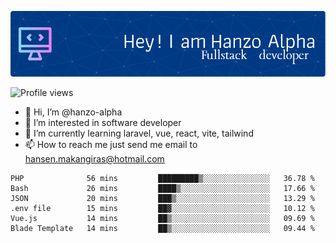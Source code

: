 ![Header](./github-header-image.png)

![Profile views](https://gpvc.arturio.dev/hanzo-alpha)

- 👋 Hi, I’m @hanzo-alpha
- 👀 I’m interested in software developer
- 🌱 I’m currently learning laravel, vue, react, vite, tailwind
- 📫 How to reach me just send me email to hansen.makangiras@hotmail.com 

<!---
hanzo-alpha/hanzo-alpha is a ✨ special ✨ repository because its `README.md` (this file) appears on your GitHub profile.
You can click the Preview link to take a look at your changes.
--->

<!--START_SECTION:waka-->

```text
PHP              56 mins         █████████▒░░░░░░░░░░░░░░░   36.78 %
Bash             26 mins         ████▒░░░░░░░░░░░░░░░░░░░░   17.66 %
JSON             20 mins         ███▒░░░░░░░░░░░░░░░░░░░░░   13.29 %
.env file        15 mins         ██▓░░░░░░░░░░░░░░░░░░░░░░   10.12 %
Vue.js           14 mins         ██▒░░░░░░░░░░░░░░░░░░░░░░   09.69 %
Blade Template   14 mins         ██▒░░░░░░░░░░░░░░░░░░░░░░   09.44 %
```

<!--END_SECTION:waka-->
